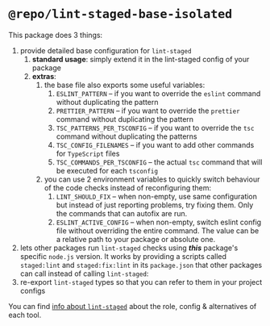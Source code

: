 # `@repo/lint-staged-base-isolated`

This package does 3 things:

1. provide detailed base configuration for `lint-staged`
   1. **standard usage**: simply extend it in the lint-staged config of your
      package
   2. **extras**:
      1. the base file also exports some useful variables:
         1. `ESLINT_PATTERN` – if you want to override the `eslint` command
            without duplicating the pattern
         2. `PRETTIER_PATTERN` – if you want to override the `prettier` command
            without duplicating the pattern
         3. `TSC_PATTERNS_PER_TSCONFIG` – if you want to override the `tsc`
            command without duplicating the patterns
         4. `TSC_CONFIG_FILENAMES` – if you want to add other commands for
            `TypeScript` files
         5. `TSC_COMMANDS_PER_TSCONFIG` – the actual `tsc` command that will be
            executed for each `tsconfig`
      2. you can use 2 environment variables to quickly switch behaviour of the
         code checks instead of reconfiguring them:
         1. `LINT_SHOULD_FIX` – when non-empty, use same configuration but
            instead of just reporting problems, try fixing them. Only the
            commands that can autofix are run.
         2. `ESLINT_ACTIVE_CONFIG` – when non-empty, switch eslint config file
            without overriding the entire command. The value can be a relative
            path to your package or absolute one.
2. lets other packages run `lint-staged` checks using **_this_** package's
   specific `node.js` version. It works by providing a scripts called
   `staged:lint` and `staged:fix:lint` in its `package.json` that other packages
   can call instead of calling `lint-staged`:
3. re-export `lint-staged` types so that you can refer to them in your project
   configs

You can find [info about `lint-staged`](../../../docs/tools-details.md) about
the role, config & alternatives of each tool.

